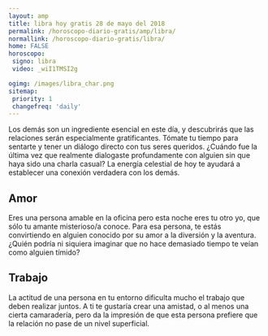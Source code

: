 ```yaml
---
layout: amp
title: libra hoy gratis 28 de mayo del 2018 
permalink: /horoscopo-diario-gratis/amp/libra/
normallink: /horoscopo-diario-gratis/libra/
home: FALSE
horoscopo:
 signo: libra
 video: _wiI1TMSI2g

ogimg: /images/libra_char.png
sitemap:
 priority: 1
 changefreq: 'daily'
---
```



Los demás son un ingrediente esencial en este día, y descubrirás que las relaciones serán especialmente gratificantes. Tómate tu tiempo para sentarte y tener un diálogo directo con tus seres queridos. ¿Cuándo fue la última vez que realmente dialogaste profundamente con alguien sin que haya sido una charla casual? La energía celestial de hoy te ayudará a establecer una conexión verdadera con los demás.

## Amor

Eres una persona amable en la oficina pero esta noche eres tu otro yo, que sólo tu amante misterioso/a conoce. Para esa persona, te estás convirtiendo en alguien conocido por su amor a la diversión y la aventura. ¿Quién podría ni siquiera imaginar que no hace demasiado tiempo te veían como alguien tímido?

## Trabajo

La actitud de una persona en tu entorno dificulta mucho el trabajo que deben realizar juntos. A ti te gustaría crear una amistad, o al menos una cierta camaradería, pero da la impresión de que esta persona prefiere que la relación no pase de un nivel superficial.